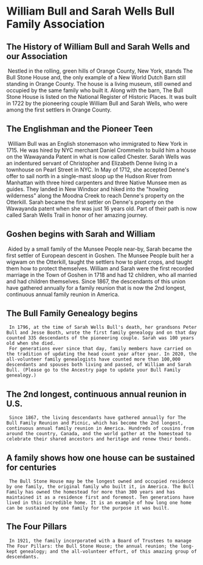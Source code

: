 #  William Bull and Sarah Wells Bull Family Association


## The History of William Bull and Sarah Wells and our Association
​
Nestled in the rolling, green hills of Orange County, New York, stands The Bull Stone House and, the only example of a New World Dutch Barn still standing in Orange County.
The house is a living museum, still owned and occupied by the same family who built it. Along with the barn, The Bull Stone House is listed on the National Register of Historic Places. It was built in 1722 by the pioneering couple William Bull and Sarah Wells, who were among the first settlers in Orange County.
​
## The Englishman and the Pioneer Teen
​
     William Bull was an English stonemason who immigrated to New York in 1715. He was hired by NYC merchant Daniel Crommelin to build him a house on the Wawayanda Patent in what is now called Chester.  Sarah Wells was an indentured servant of Christopher and Elizabeth Denne living in a townhouse on Pearl Street in NYC. In May of 1712, she accepted Denne's offer to sail north in a single-mast sloop up the Hudson River from Manhattan with three hired carpenters and three Native Munsee men as guides. They landed in New Windsor and hiked into the "howling wilderness" along the Moodna Creek to reach Denne's property on the Otterkill.
     Sarah became the first settler on Denne's property on the Wawayanda patent when she was just 16 years old. Part of their path is now called Sarah Wells Trail in honor of her amazing journey.

## Goshen begins with Sarah and William

​     Aided by a small family of the Munsee People near-by, Sarah became the first settler of European descent in Goshen. The Munsee People built her a wigwam on the Otterkill, taught the settlers how to plant crops, and taught them how to protect themselves.
     William and Sarah were the first recorded marriage in the Town of Goshen in 1718 and had 12 children, who all married and had children themselves. Since 1867, the descendants of this union have gathered annually for a family reunion that is now the 2nd longest, continuous annual family reunion in America.

## The Bull Family Genealogy begins

     In 1796, at the time of Sarah Wells Bull's death, her grandsons Peter Bull and Jesse Booth, wrote the first family genealogy and on that day counted 335 descendants of the pioneering couple. Sarah was 100 years old when she died.
     For generations ever since that day, family members have carried on the tradition of updating the head count year after year. In 2020, the all-volunteer family genealogists have counted more than 100,000 descendants and spouses both living and passed, of William and Sarah Bull. (Please go to the Ancestry page to update your Bull Family genealogy.)

## ​The 2nd longest, continuous annual reunion in U.S.

     Since 1867, the living descendants have gathered annually for The Bull Family Reunion and Picnic, which has become the 2nd longest, continuous annual family reunion in America. Hundreds of cousins from around the country, Canada, and the world gather at the homestead to celebrate their shared ancestors and heritage and renew their bonds. 

## A family shows how one house can be sustained for centuries

     The Bull Stone House may be the longest owned and occupied residence by one family, the original family who built it, in America. The Bull Family has owned the homestead for more than 300 years and has maintained it as a residence first and foremost. Ten generations have lived in this incredible home. It is an example of how long one home can be sustained by one family for the purpose it was built.
     
## The Four Pillars

     In 1921, the family incorporated with a Board of Trustees to manage The Four Pillars: the Bull Stone House; the annual reunion; the long-kept genealogy; and the all-volunteer effort, of this amazing group of descendants.
​
